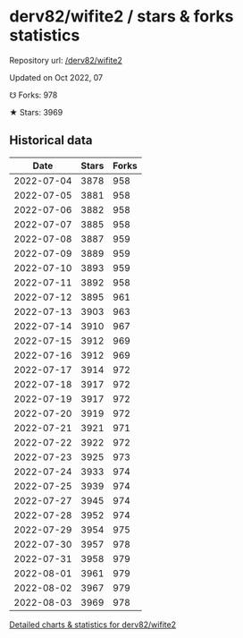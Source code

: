 # derv82/wifite2 / stars & forks statistics

Repository url: [/derv82/wifite2](https://github.com/derv82/wifite2)

Updated on Oct 2022, 07

☋ Forks: 978

★ Stars: 3969

## Historical data
| Date | Stars | Forks |
|------|-------|-------|
| 2022-07-04 | 3878 | 958 | 
| 2022-07-05 | 3881 | 958 | 
| 2022-07-06 | 3882 | 958 | 
| 2022-07-07 | 3885 | 958 | 
| 2022-07-08 | 3887 | 959 | 
| 2022-07-09 | 3889 | 959 | 
| 2022-07-10 | 3893 | 959 | 
| 2022-07-11 | 3892 | 958 | 
| 2022-07-12 | 3895 | 961 | 
| 2022-07-13 | 3903 | 963 | 
| 2022-07-14 | 3910 | 967 | 
| 2022-07-15 | 3912 | 969 | 
| 2022-07-16 | 3912 | 969 | 
| 2022-07-17 | 3914 | 972 | 
| 2022-07-18 | 3917 | 972 | 
| 2022-07-19 | 3917 | 972 | 
| 2022-07-20 | 3919 | 972 | 
| 2022-07-21 | 3921 | 971 | 
| 2022-07-22 | 3922 | 972 | 
| 2022-07-23 | 3925 | 973 | 
| 2022-07-24 | 3933 | 974 | 
| 2022-07-25 | 3939 | 974 | 
| 2022-07-27 | 3945 | 974 | 
| 2022-07-28 | 3952 | 974 | 
| 2022-07-29 | 3954 | 975 | 
| 2022-07-30 | 3957 | 978 | 
| 2022-07-31 | 3958 | 979 | 
| 2022-08-01 | 3961 | 979 | 
| 2022-08-02 | 3967 | 979 | 
| 2022-08-03 | 3969 | 978 | 


[Detailed charts & statistics for derv82/wifite2](https://reviewgithub.com/rep/derv82/wifite2)
